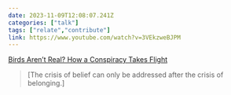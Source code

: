 ```yaml
---
date: 2023-11-09T12:08:07.241Z
categories: ["talk"]
tags: ["relate","contribute"]
link: https://www.youtube.com/watch?v=3VEkzweBJPM
---
```

[Birds Aren’t Real? How a Conspiracy Takes Flight](https://www.youtube.com/watch?v=3VEkzweBJPM)

> [The crisis of belief can only be addressed after the crisis of belonging.]
